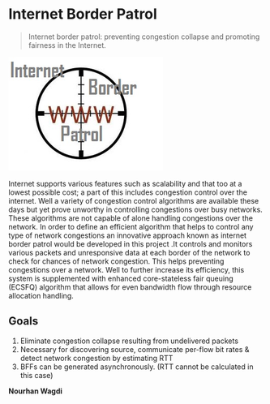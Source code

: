 # Internet Border Patrol

> Internet border patrol: preventing congestion collapse and promoting fairness in the Internet.

![net_border_patrol](icon.jpg)

Internet supports various features such as scalability and that too at a lowest possible cost; a part of this includes congestion control over the internet. Well a variety of congestion control algorithms are available these days but yet prove unworthy in controlling congestions over busy networks. These algorithms are not capable of alone handling congestions over the network. In order to define an efficient algorithm that helps to control any type of network congestions an innovative approach known as internet border patrol would be developed in this project .It controls and monitors various packets and unresponsive data at each border of the network to check for chances of network congestion. This helps preventing congestions over a network. Well to further increase its efficiency, this system is supplemented with enhanced core-stateless fair queuing (ECSFQ) algorithm that allows for even bandwidth flow through resource allocation handling.

## Goals
1. Eliminate congestion collapse resulting from undelivered packets
2. Necessary for discovering source, communicate per-flow bit rates & detect network congestion by estimating RTT
3. BFFs can be generated asynchronously. (RTT cannot be calculated in this case)

**Nourhan Wagdi**

